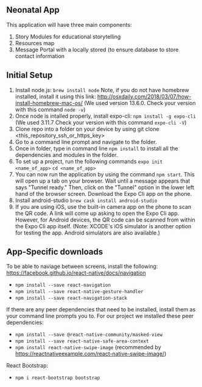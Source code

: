 Neonatal App
---------
This application will have three main components:
1. Story Modules for educational storytelling
1. Resources map 
1. Message Portal with a locally stored (to ensure database to store contact information 

Initial Setup
---------
1. Install node.js: `brew install node` Note, if you do not have homebrew installed, install it using this link: http://osxdaily.com/2018/03/07/how-install-homebrew-mac-os/ (We used version 13.6.0. Check your version with this command `node -v`)
1. Once node is intalled properly, install expo-cli: `npm install -g expo-cli` (We used 3.11.7 Check your version with this command `expo-cli -V`)
1. Clone repo into a folder on your device by using git clone <this_repository_ssh_or_https_key>
1. Go to a command line prompt and navigate to the folder.
1. Once in folder, type in command line `npm install` to install all the dependencies and modules in the folder.
1. To set up a project, run the following commands `expo init <name_of_app>` `cd <name_of_app>`  
1. You can now run the application by using the command `npm start`. This will open up a tab on your browser. Wait until a message appears that says "Tunnel ready." Then, click on the "Tunnel" option in the lower left hand of the browser screen.
Download the Expo Cli app on the phone.
1. Install android-studio `brew cask install android-studio`
1. If you are using iOS, use the built-in camera app on the phone to scan the QR code. A link will come up asking to open the Expo Cli app. However, for Android devices, the QR code can be scanned from within the Expo Cli app itself. (Note: XCODE's iOS simulator is another option for testing the app. Android simulators are also available.)

App-Specific downloads
---------
To be able to naviage between screens, install the following: https://facebook.github.io/react-native/docs/navigation
* `npm install --save react-navigation`
* `npm install --save react-native-gesture-handler`
* `npm install --save react-navigation-stack`

If there are any peer dependencies that need to be installed, install them as your command line prompts you to. For our project we installed these peer dependencies:
* `npm install --save @react-native-community/masked-view`
* `npm install --save react-native-safe-area-context`
* `npm install react-native-swipe-image` (recommended by https://reactnativeexample.com/react-native-swipe-image/)

React Bootstrap:
* `npm i react-bootstrap bootstrap`
